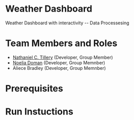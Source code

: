 # Weather Dashboard

Weather Dashboard with interactivity -- Data Processesing

# Team Members and Roles

* [Nathaniel C. Tillery](https://github.com/NateT1337/CIS350-HW2-Tillery.git) (Developer, Group Member)
* [Noelia Doman](https://github.com/Noeliadoman/CIS350-HW2-DOMAN.git) (Developer, Group Memnber)
* Aliece Bradley (Developer, Group Memnber)

# Prerequisites

# Run Instuctions
